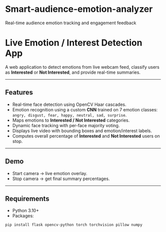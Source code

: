 # Smart-audience-emotion-analyzer
Real-time audience emotion tracking and engagement feedback

# Live Emotion / Interest Detection App

A web application to detect emotions from live webcam feed, classify users as **Interested** or **Not Interested**, and provide real-time summaries.

---

## Features

- Real-time face detection using OpenCV Haar cascades.
- Emotion recognition using a custom **CNN** trained on 7 emotion classes:  
  `angry, disgust, fear, happy, neutral, sad, surprise`.
- Maps emotions to **Interested / Not Interested** categories.
- Dynamic face tracking with per-face majority voting.
- Displays live video with bounding boxes and emotion/interest labels.
- Computes overall percentage of **Interested** and **Not Interested** users on stop.

---

## Demo

- Start camera → live emotion overlay.
- Stop camera → get final summary percentages.

---

## Requirements

- Python 3.10+
- Packages:

```bash
pip install flask opencv-python torch torchvision pillow numpy
